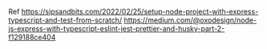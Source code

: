 Ref
https://sipsandbits.com/2022/02/25/setup-node-project-with-express-typescript-and-test-from-scratch/
https://medium.com/@oxodesign/node-js-express-with-typescript-eslint-jest-prettier-and-husky-part-2-f129188ce404